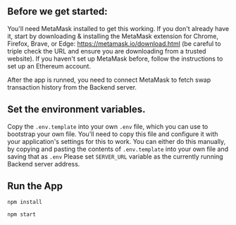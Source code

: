 ## Before we get started:

You'll need MetaMask installed to get this working. If you don't already have it, start by downloading & installing the MetaMask extension for Chrome, Firefox, Brave, or Edge: https://metamask.io/download.html (be careful to triple check the URL and ensure you are downloading from a trusted website). If you haven't set up MetaMask before, follow the instructions to set up an Ethereum account.

After the app is runned, you need to connect MetaMask to fetch swap transaction history from the Backend server.

## Set the environment variables.

Copy the `.env.template` into your own `.env` file, which you can use to bootstrap your own file. You'll need to copy this file and configure it with your application's settings for this to work. You can either do this manually, by copying and pasting the contents of `.env.template` into your own file and saving that as `.env`
Please set `SERVER_URL` variable as the currently running Backend server address.

## Run the App

```
npm install

npm start
```

